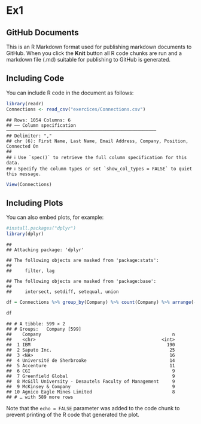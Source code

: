 Ex1
================

## GitHub Documents

This is an R Markdown format used for publishing markdown documents to
GitHub. When you click the **Knit** button all R code chunks are run and
a markdown file (.md) suitable for publishing to GitHub is generated.

## Including Code

You can include R code in the document as follows:

``` r
library(readr)
Connections <- read_csv("exercices/Connections.csv")
```

    ## Rows: 1054 Columns: 6
    ## ── Column specification ────────────────────────────────────────────────────────
    ## Delimiter: ","
    ## chr (6): First Name, Last Name, Email Address, Company, Position, Connected On
    ## 
    ## ℹ Use `spec()` to retrieve the full column specification for this data.
    ## ℹ Specify the column types or set `show_col_types = FALSE` to quiet this message.

``` r
View(Connections)
```

## Including Plots

You can also embed plots, for example:

``` r
#install.packages("dplyr")
library(dplyr)
```

    ## 
    ## Attaching package: 'dplyr'

    ## The following objects are masked from 'package:stats':
    ## 
    ##     filter, lag

    ## The following objects are masked from 'package:base':
    ## 
    ##     intersect, setdiff, setequal, union

``` r
df = Connections %>% group_by(Company) %>% count(Company) %>% arrange(-n)

df
```

    ## # A tibble: 599 × 2
    ## # Groups:   Company [599]
    ##    Company                                                 n
    ##    <chr>                                               <int>
    ##  1 IBM                                                   190
    ##  2 Saputo Inc.                                            25
    ##  3 <NA>                                                   16
    ##  4 Université de Sherbrooke                               14
    ##  5 Accenture                                              11
    ##  6 CGI                                                     9
    ##  7 Greenfield Global                                       9
    ##  8 McGill University - Desautels Faculty of Management     9
    ##  9 McKinsey & Company                                      9
    ## 10 Agnico Eagle Mines Limited                              8
    ## # … with 589 more rows

Note that the `echo = FALSE` parameter was added to the code chunk to
prevent printing of the R code that generated the plot.
